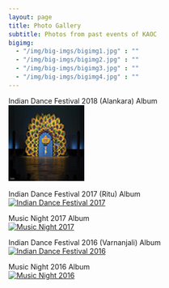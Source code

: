 ```yaml
---
layout: page
title: Photo Gallery
subtitle: Photos from past events of KAOC
bigimg:
  - "/img/big-imgs/bigimg1.jpg" : ""
  - "/img/big-imgs/bigimg2.jpg" : ""
  - "/img/big-imgs/bigimg3.jpg" : ""
  - "/img/big-imgs/bigimg4.jpg" : ""
---
```


 Indian Dance Festival 2018 (Alankara) Album  
[![Indian Dance Festival 2018](/img/thumbnail-IDF2018.png)](https://drive.google.com/embeddedfolderview?id=15rMl2cWZLLrFEEZ0OuvA7IOCK7MzCsK2)

Indian Dance Festival 2017 (Ritu) Album  
[![Indian Dance Festival 2017](/img/thumbnail-IDF2017.png)](https://drive.google.com/embeddedfolderview?id=0B_ScqNBjmixOMFY2YXVJcGJVMjA#grid)

Music Night 2017 Album  
[![Music Night 2017](/img/thumbnail-musicnight2017.png)](https://drive.google.com/embeddedfolderview?id=0B_ScqNBjmixOeWdqUFB0cEpnYVk#grid)

Indian Dance Festival 2016 (Varnanjali) Album  
[![Indian Dance Festival 2016](/img/thumbnail-IDF2016.png)](https://onedrive.live.com/?authkey=%21AE4EvLhNCKyTa00&v=photos&id=367C640D3C8678A0%211193&cid=367C640D3C8678A0)

Music Night 2016 Album  
[![Music Night 2016](/img/thumbnail-musicnight2016.png)](https://drive.google.com/embeddedfolderview?id=0B6YpFgDplYT-Mk5PclF6cGI3eG8#grid)
